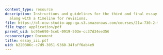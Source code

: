 ```yaml
---
content_type: resource
description: Instructions and guidelines for the third and final essay assignment,
  along with a timeline for revisions.
file: https://ol-ocw-studio-app-qa.s3.amazonaws.com/courses/21w-730-2-the-creative-spark-fall-2004/b220306cc7d93051936034faff6ab4e9_essay_iii.pdf
file_type: application/pdf
parent_uid: bc95e690-5ceb-0919-503e-cc37d34ee356
resourcetype: Document
title: essay_iii.pdf
uid: b220306c-c7d9-3051-9360-34faff6ab4e9
---
```

